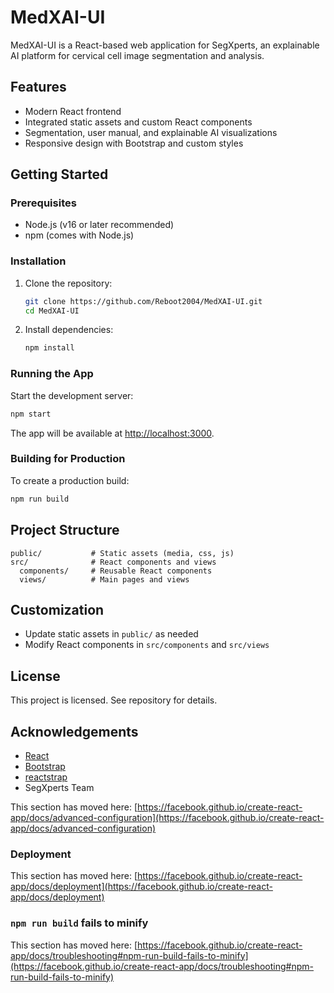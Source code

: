
# MedXAI-UI

MedXAI-UI is a React-based web application for SegXperts, an explainable AI platform for cervical cell image segmentation and analysis.

## Features
- Modern React frontend
- Integrated static assets and custom React components
- Segmentation, user manual, and explainable AI visualizations
- Responsive design with Bootstrap and custom styles

## Getting Started

### Prerequisites
- Node.js (v16 or later recommended)
- npm (comes with Node.js)

### Installation
1. Clone the repository:
	```sh
	git clone https://github.com/Reboot2004/MedXAI-UI.git
	cd MedXAI-UI
	```
2. Install dependencies:
	```sh
	npm install
	```

### Running the App
Start the development server:
```sh
npm start
```
The app will be available at [http://localhost:3000](http://localhost:3000).

### Building for Production
To create a production build:
```sh
npm run build
```

## Project Structure
```
public/           # Static assets (media, css, js)
src/              # React components and views
  components/     # Reusable React components
  views/          # Main pages and views
```

## Customization
- Update static assets in `public/` as needed
- Modify React components in `src/components` and `src/views`

## License
This project is licensed. See repository for details.

## Acknowledgements
- [React](https://reactjs.org/)
- [Bootstrap](https://getbootstrap.com/)
- [reactstrap](https://reactstrap.github.io/)
- SegXperts Team

This section has moved here: [https://facebook.github.io/create-react-app/docs/advanced-configuration](https://facebook.github.io/create-react-app/docs/advanced-configuration)

### Deployment

This section has moved here: [https://facebook.github.io/create-react-app/docs/deployment](https://facebook.github.io/create-react-app/docs/deployment)

### `npm run build` fails to minify

This section has moved here: [https://facebook.github.io/create-react-app/docs/troubleshooting#npm-run-build-fails-to-minify](https://facebook.github.io/create-react-app/docs/troubleshooting#npm-run-build-fails-to-minify)
